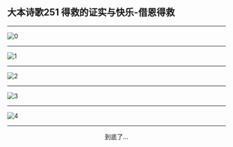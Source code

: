 
## 大本诗歌251 得救的证实与快乐-借恩得救
        
<div id="aplayer0"></div>

---

<img alt="0" data-original="/data/d0250/0.png">

---

<img alt="1" data-original="/data/d0250/1.png">

---

<img alt="2" data-original="/data/d0250/2.png">

---

<img alt="3" data-original="/data/d0250/3.png">

---

<img alt="4" data-original="/data/d0250/4.png">

---

<p style="text-align: center">到底了...</p>

<script src="/js/dist-view.js"></script>

<script>
MAIN.id = 'd0250';
        
const ap0 = new APlayer({
    container: document.getElementById('aplayer0'),
    volume: 1,
    loop: 'none',
    preload: 'none',
    audio: [{
        name: '大本诗歌251.mp3',
        artist: '大本诗歌',
        url: 'https://res.wx.qq.com/voice/getvoice?mediaid=MzI0NTk3MDM5M18yMjQ3NDkwNjk2',
        cover: '/favicon'
    }]
});
</script>
